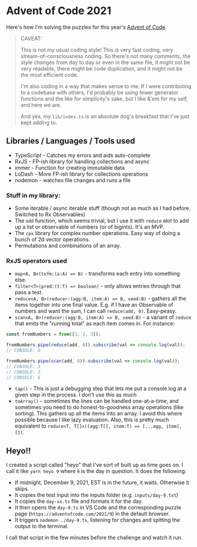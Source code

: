 # Advent of Code 2021

Here's how I'm solving the puzzles for this year's [Advent of Code](https://adventofcode.com/2021).

> CAVEAT: 
>
> This is not my usual coding style!  This is very fast coding, very stream-of-consciousness coding.  So there's not many comments, the style changes from day to day or even in the same file, it might not be very readable, there might be code duplication, and it might not be the most efficient code.
>
> I'm also coding in a way that makes sense to me. If I were contributing to a codebase with others, I'd probably be using fewer generator functions and the like for simplicity's sake, but I like &&apos;em for my self, and here we are.
>
> And yes, my `lib/index.ts` is an absolute dog's breakfast that I've just kept adding to.

## Libraries / Languages / Tools used

* TypeScript - Catches my errors and aids auto-complete
* RxJS - FP-ish library for handling collections and async
* immer - Function for creating immutable data
* LoDash - More FP-ish library for collections operations
* nodemon - watches file changes and runs a file

### Stuff in my library:

* Some iterable / async iterable stuff (though not as much as I had before.  Switched to Rx Observables)
* The `add` function, which seems trivial, but I use it with `reduce` alot to add up a list or observable of numbers (or of bigints).  It's an MVP.
* The `cpx` library for complex number operations.  Easy way of doing a bunch of 2d vector operations.
* Permutations and combinations of an array.

### RxJS operators used


* `map<A, B>(txfm:(a:A) => B)` - transforms each entry into something else.
* `filter<T>(pred:(t:T) => boolean)` - only allows entries through that pass a test.
* `reduce<A, B>(reducer:(agg:B, item:A) => B, seed:B)` - gathers all the items together into one final value.  E.g. if I have an Observable of numbers and want the sum, I can call `reduce(add, 0)`.  Easy-peasy.
* `scan<A, B>(reducer:(agg:B, item:A) => B, seed:B)` - a variant of `reduce` that emits the "running total" as each item comes in.  For instance:

```ts
const fromNumbers = from([1, 2, 3]);

fromNumbers.pipe(reduce(add, 0)).subscribe(val => console.log(val));
// CONSOLE: 6

fromNumbers.pipe(scan(add, 0)).subscribe(val => console.log(val));
// CONSOLE: 1
// CONSOLE: 3
// CONSOLE: 6
```

* `tap()` - This is just a debugging step that lets me put a console.log at a given step in the process.  I don't use this as much 
* `toArray()` - sometimes the lines can be handled one-at-a-time, and sometimes you need to do honest-to-goodness array operations (like sorting).  This gathers up all the items into an array.  I avoid this where possible because I like lazy evaluation.  Also, this is pretty much equivalent to `reduce<T, T[]>((agg:T[], item:T) => [...agg, item], [])`.

## Heyo!!

I created a script called "heyo" that I've sort of built up as time goes on.  I call it like `yarn heyo 9` where `9` is the day in question.  It does the following:
* If midnight, December 9, 2021, EST is in the future, it waits.  Otherwise it skips.
* It copies the test input into the inputs folder (e.g. `inputs/day-9.txt`)
* It copies the `day-xx.ts` file and formats it for the day.
* It then opens the `day-9.ts` in VS Code and the corresponding puzzle page (`https://adventofcode.com/2021/9`) in the default browser.
* It triggers `nodemon ./day-9.ts`, listening for changes and spitting the output to the terminal.

I call that script in the few minutes before the challenge and watch it run.